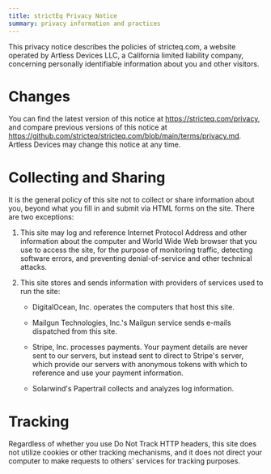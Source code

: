 ```yaml
---
title: strictEq Privacy Notice
summary: privacy information and practices
---
```


This privacy notice describes the policies of stricteq.com, a website operated by Artless Devices LLC, a California limited liability company, concerning personally identifiable information about you and other visitors.

# Changes

You can find the latest version of this notice at <https://stricteq.com/privacy>, and compare previous versions of this notice at <https://github.com/stricteq/stricteq.com/blob/main/terms/privacy.md>.  Artless Devices may change this notice at any time.

# Collecting and Sharing

It is the general policy of this site not to collect or share information about you, beyond what you fill in and submit via HTML forms on the site.  There are two exceptions:

1.  This site may log and reference Internet Protocol Address and other information about the computer and World Wide Web browser that you use to access the site, for the purpose of monitoring traffic, detecting software errors, and preventing denial-of-service and other technical attacks.

2.  This site stores and sends information with providers of services used to run the site:

    - DigitalOcean, Inc. operates the computers that host this site.

    - Mailgun Technologies, Inc.'s Mailgun service sends e-mails dispatched from this site.

    - Stripe, Inc. processes payments.  Your payment details are never sent to our servers, but instead sent to direct to Stripe's server, which provide our servers with anonymous tokens with which to reference and use your payment information.

    - Solarwind's Papertrail collects and analyzes log information.

# Tracking

Regardless of whether you use Do Not Track HTTP headers, this site does not utilize cookies or other tracking mechanisms, and it does not direct your computer to make requests to others' services for tracking purposes.
